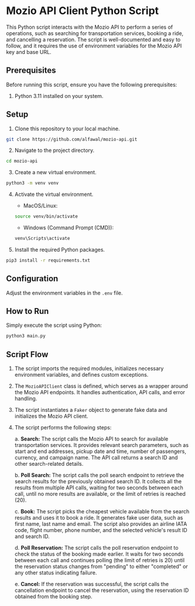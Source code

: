 # Mozio API Client Python Script

This Python script interacts with the Mozio API to perform a series of operations, such as searching for transportation services, booking a ride, and cancelling a reservation. The script is well-documented and easy to follow, and it requires the use of environment variables for the Mozio API key and base URL.

## Prerequisites

Before running this script, ensure you have the following prerequisites:

1. Python 3.11 installed on your system.

## Setup

1. Clone this repository to your local machine.

```bash
git clone https://github.com/alfawal/mozio-api.git
```

2. Navigate to the project directory.

```bash
cd mozio-api
```

3. Create a new virtual environment.

```bash
python3 -m venv venv
```

4. Activate the virtual environment.

   - MacOS/Linux:

   ```bash
   source venv/bin/activate
   ```

   - Windows (Command Prompt (CMD)):

   ```bash
   venv\Scripts\activate
   ```

5. Install the required Python packages.

```bash
pip3 install -r requirements.txt
```

## Configuration

Adjust the environment variables in the `.env` file.

## How to Run

Simply execute the script using Python:

```bash
python3 main.py
```

## Script Flow

1. The script imports the required modules, initializes necessary environment variables, and defines custom exceptions.
2. The `MozioAPIClient` class is defined, which serves as a wrapper around the Mozio API endpoints. It handles authentication, API calls, and error handling.
3. The script instantiates a `Faker` object to generate fake data and initializes the Mozio API client.
4. The script performs the following steps:

   a. **Search:** The script calls the Mozio API to search for available transportation services. It provides relevant search parameters, such as start and end addresses, pickup date and time, number of passengers, currency, and campaign name. The API call returns a search ID and other search-related details.

   b. **Poll Search:** The script calls the poll search endpoint to retrieve the search results for the previously obtained search ID. It collects all the results from multiple API calls, waiting for two seconds between each call, until no more results are available, or the limit of retries is reached (20).

   c. **Book:** The script picks the cheapest vehicle available from the search results and uses it to book a ride. It generates fake user data, such as first name, last name and email. The script also provides an airline IATA code, flight number, phone number, and the selected vehicle's result ID and search ID.

   d. **Poll Reservation:** The script calls the poll reservation endpoint to check the status of the booking made earlier. It waits for two seconds between each call and continues polling (the limit of retries is 20) until the reservation status changes from "pending" to either "completed" or any other status indicating failure.

   e. **Cancel:** If the reservation was successful, the script calls the cancellation endpoint to cancel the reservation, using the reservation ID obtained from the booking step.
